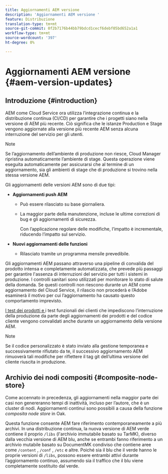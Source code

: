 ```yaml
---
title: Aggiornamenti AEM versione
description: 'Aggiornamenti AEM versione '
feature: Distribuzione
translation-type: tm+mt
source-git-commit: 0f2b7176b44bb79bdcd1cecf6debf05bd652a1a1
workflow-type: tm+mt
source-wordcount: '397'
ht-degree: 0%

---
```



# Aggiornamenti AEM versione {#aem-version-updates}

## Introduzione {#introduction}

AEM come Cloud Service ora utilizza l’integrazione continua e la distribuzione continua (CI/CD) per garantire che i progetti siano nella versione di AEM più recente. Ciò significa che le istanze Production e Stage vengono aggiornate alla versione più recente AEM senza alcuna interruzione del servizio per gli utenti.

>[!NOTE]
>Se l’aggiornamento dell’ambiente di produzione non riesce, Cloud Manager ripristina automaticamente l’ambiente di stage. Questa operazione viene eseguita automaticamente per assicurarsi che al termine di un aggiornamento, sia gli ambienti di stage che di produzione si trovino nella stessa versione AEM.

Gli aggiornamenti delle versioni AEM sono di due tipi:

* **Aggiornamenti push AEM**

   * Può essere rilasciato su base giornaliera.

   * La maggior parte della manutenzione, incluse le ultime correzioni di bug e gli aggiornamenti di sicurezza.

      Con l’applicazione regolare delle modifiche, l’impatto è incrementale, riducendo l’impatto sul servizio.

* **Nuovi aggiornamenti delle funzioni**

   * Rilasciato tramite un programma mensile prevedibile.

Gli aggiornamenti AEM passano attraverso una pipeline di convalida del prodotto intensa e completamente automatizzata, che prevede più passaggi per garantire l&#39;assenza di interruzioni del servizio per tutti i sistemi in produzione. I controlli sanitari sono utilizzati per monitorare lo stato di salute della domanda. Se questi controlli non riescono durante un AEM come aggiornamento del Cloud Service, il rilascio non procederà e l’Adobe esaminerà il motivo per cui l’aggiornamento ha causato questo comportamento imprevisto.

[I test dei prodotti e ](https://docs.adobe.com/content/help/en/experience-manager-cloud-service/implementing/developing/understand-test-results.html#functional-testing) i test funzionali dei clienti che impediscono l’interruzione della produzione da parte degli aggiornamenti dei prodotti e del codice cliente vengono convalidati anche durante un aggiornamento della versione AEM.

>[!NOTE]
>
>Se il codice personalizzato è stato inviato alla gestione temporanea e successivamente rifiutato da te, il successivo aggiornamento AEM rimuoverà tali modifiche per riflettere il tag git dell’ultima versione del cliente riuscita in produzione.

## Archivio dei nodi compositi {#composite-node-store}

Come accennato in precedenza, gli aggiornamenti nella maggior parte dei casi non genereranno tempi di inattività, incluso per l’autore, che è un cluster di nodi. Aggiornamenti continui sono possibili a causa della funzione *composita node store* in Oak.

Questa funzione consente AEM fare riferimento contemporaneamente a più archivi. In una distribuzione continua, la nuova versione di AEM verde contiene il proprio `/libs` (l&#39;archivio immutabile basato su TarMK), diverso dalla vecchia versione di AEM blu, anche se entrambi fanno riferimento a un archivio mutabile basato su DocumentMK condiviso che contiene aree come `/content` , `/conf` , `/etc` e altre. Poiché sia il blu che il verde hanno le proprie versioni di `/libs`, possono essere entrambi attivi durante l’aggiornamento continuo, assumendo sia il traffico che il blu viene completamente sostituito dal verde.

